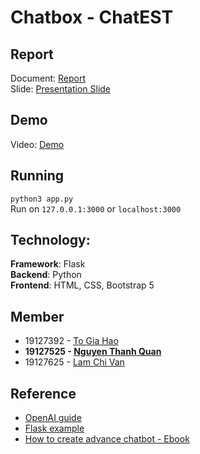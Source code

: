 # Chatbox - ChatEST

## Report

Document: [Report](https://docs.google.com/document/d/1lnbVuqS9-5NX0DShnio0EvpFzl4awvf-Qv7MIyTyals/edit?usp=sharing)  
Slide: [Presentation Slide](https://studenthcmusedu-my.sharepoint.com/:p:/g/personal/19127525_student_hcmus_edu_vn/ESQW4FMuGzRJrYHTVzh_OFYBLuFvv4eduu2Y04bbH_WbFQ?e=nBZ2Ik)

## Demo

Video: [Demo](https://youtu.be/U9o-iFPdteU)

## Running

`python3 app.py`  
Run on `127.0.0.1:3000` or `localhost:3000`

## Technology:

**Framework**: Flask  
**Backend**: Python  
**Frontend**: HTML, CSS, Bootstrap 5

## Member

-  19127392 - [To Gia Hao](https://github.com/To-Gia-Hao)
-  **19127525 - [Nguyen Thanh Quan](https://github.com/QuanBlue)**
-  19127625 - [Lam Chi Van](https://github.com/chivanz128)

## Reference

-  [OpenAI guide](https://platform.openai.com/docs/guides/completion/introduction)
-  [Flask example](https://github.dev/helloflask/flask-examples)
-  [How to create advance chatbot - Ebook](https://www.amazon.com/How-Create-Advanced-Chatbot-Introductory-ebook/dp/B0BR4MDDJL)
